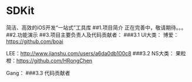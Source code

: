 # SDKit
简洁、高效的iOS开发“一站式”工具库
##1.项目简介
正在完善中，敬请期待。。。
##2.功能演示
##3.项目主要负责人及代码贡献者：
###3.1 UI大类：
博爱：https://github.com/boai

LEE：http://www.jianshu.com/users/a6da0db100c8
###3.2 NS大类：
果粒橙：https://github.com/HRongChen

Gang：
###3.3 代码贡献者
